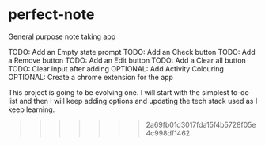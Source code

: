 # perfect-note

General purpose note taking app

TODO: Add an Empty state prompt
TODO: Add an Check button
TODO: Add a Remove button
TODO: Add an Edit button
TODO: Add a Clear all button
TODO: Clear input after adding
OPTIONAL: Add Activity Colouring
OPTIONAL: Create a chrome extension for the app


This project is going to be evolving one. I will start with the simplest to-do list and then I will keep adding options and updating the tech stack used as I keep learning.
>>>>>>> 2a69fb01d3017fda15f4b5728f05e4c998df1462
